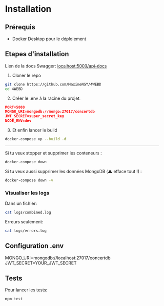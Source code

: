 # Installation

## Prérequis
- Docker Desktop pour le déploiement

## Etapes d'installation

Lien de la docs Swagger: [localhost:5000/api-docs](localhost:5000/api-docs)

1. Cloner le repo
```sh
git clone https://github.com/MaximeNGY/4WEBD
cd 4WEBD
```

2. Créer le .env à la racine du projet.

```JSON
PORT=5000
MONGO_URI=mongodb://mongo:27017/concertdb
JWT_SECRET=super_secret_key
NODE_ENV=dev
```

3. Et enfin lancer le build
```sh
docker-compose up --build -d
```


---
Si tu veux stopper et supprimer les conteneurs :
```sh
docker-compose down
```

Si tu veux aussi supprimer les données MongoDB (⚠️ efface tout !) :
```sh
docker-compose down -v
```

### Visualiser les logs

Dans un fichier:
```sh
cat logs/combined.log
```

Erreurs seulement:
```sh
cat logs/errors.log
```

## Configuration .env

MONGO_URI=mongodb://localhost:27017/concertdb
JWT_SECRET=YOUR_JWT_SECRET

## Tests

Pour lancer les tests:
```sh
npm test
```
